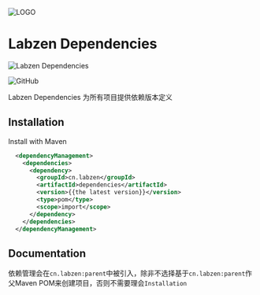 ![LOGO](http://r7jiu5wkl.hd-bkt.clouddn.com/images/2022/02/19/16-34-57-167.png)

# Labzen Dependencies

![Labzen Dependencies](https://img.shields.io/badge/Labzen-Dependencies-green)

![GitHub](https://img.shields.io/github/license/labzen/dependencies)

Labzen Dependencies 为所有项目提供依赖版本定义

## Installation

Install with Maven

```xml
  <dependencyManagement>
    <dependencies>
      <dependency>
        <groupId>cn.labzen</groupId>
        <artifactId>dependencies</artifactId>
        <version>{{the latest version}}</version>
        <type>pom</type>
        <scope>import</scope>
      </dependency>
    </dependencies>
  </dependencyManagement>
```
## Documentation

依赖管理会在`cn.labzen:parent`中被引入，除非不选择基于`cn.labzen:parent`作父Maven POM来创建项目，否则不需要理会`Installation`